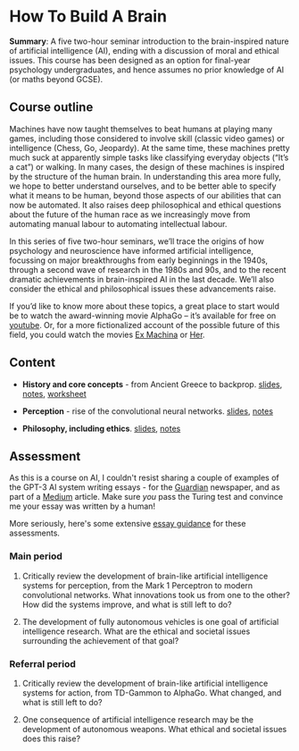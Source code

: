 # How To Build A Brain

**Summary**: A five two-hour seminar introduction to the brain-inspired nature of artificial intelligence (AI), ending with a discussion of moral and ethical issues. This course has been designed as an option for final-year psychology undergraduates, and hence assumes no prior knowledge of AI (or maths beyond GCSE). 

## Course outline

Machines have now taught themselves to beat humans at playing many games, including those considered to involve skill (classic video games) or intelligence (Chess, Go, Jeopardy). At the same time, these machines pretty much suck at apparently simple tasks like classifying everyday objects (“It’s a cat”) or walking. In many cases, the design of these machines is inspired by the structure of the human brain. In understanding this area more fully, we hope to better understand ourselves, and to be better able to specify what it means to be human, beyond those aspects of our abilities that can now be automated. It also raises deep philosophical and ethical questions about the future of the human race as we increasingly move from automating manual labour to automating intellectual labour. 

In this series of five two-hour seminars, we’ll trace the origins of how psychology and neuroscience have informed artificial intelligence, focussing on major breakthroughs from early beginnings in the 1940s, through a second wave of research in the 1980s and 90s, and to the recent dramatic achievements in brain-inspired AI in the last decade. We’ll also consider the ethical and philosophical issues these advancements raise. 

If you’d like to know more about these topics, a great place to start would be to watch the award-winning movie AlphaGo – it’s available for free on [youtube](https://www.youtube.com/watch?v=WXuK6gekU1Y). Or, for a more fictionalized account of the possible future of this field, you could watch the movies  [Ex Machina](https://en.wikipedia.org/wiki/Ex_Machina_(film)) or [Her](https://en.wikipedia.org/wiki/Her_(film)).  

## Content

- **History and core concepts** - from Ancient Greece to backprop. [slides](core.pdf), [notes](core.md), [worksheet](https://colab.research.google.com/drive/18GMjdVlSd8D7sdZmSFNq7wA7qRerE59Z?usp=sharing#scrollTo=K_3w9V669UVh)

- **Perception** - rise of the convolutional neural networks. [slides](perception.pdf), [notes](perception.md)

- **Philosophy, including ethics**. [slides](ethics.pdf), [notes](ethics.md)

## Assessment 

As this is a course on AI, I couldn't resist sharing a couple of examples of the GPT-3 AI system writing essays - for the [Guardian](https://www.theguardian.com/commentisfree/2020/sep/08/robot-wrote-this-article-gpt-3) newspaper, and as part of a [Medium](https://sauravkumr.medium.com/i-told-gpt-3-to-write-an-essay-about-the-future-of-ai-93c9d5f47e61) article. Make sure _you_ pass the Turing test and convince me your essay was written by a human! 

More seriously, here's some extensive [essay guidance](essay-guidance.pdf) for these assessments.

### Main period

1. Critically review the development of brain-like artificial intelligence systems for perception, from the Mark 1 Perceptron to modern convolutional networks. What innovations took us from one to the other? How did the systems improve, and what is still left to do?

2. The development of fully autonomous vehicles is one goal of artificial intelligence research. What are the ethical and societal issues surrounding the achievement of that goal? 

### Referral period

1. Critically review the development of brain-like artificial intelligence systems for action, from TD-Gammon to AlphaGo. What changed, and what is still left to do?

2. One consequence of artificial intelligence research may be the development of autonomous weapons. What ethical and societal issues does this raise?


